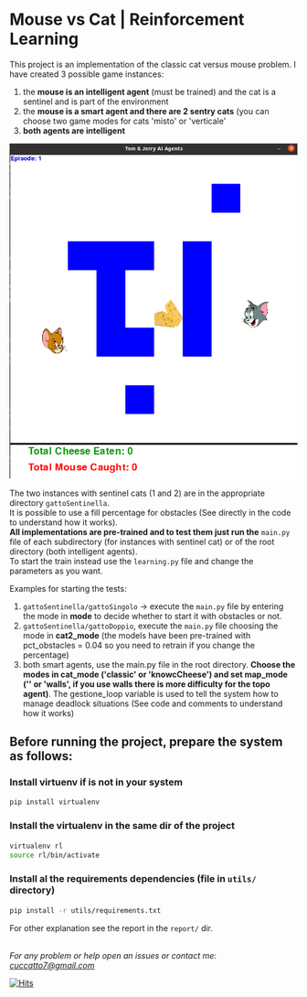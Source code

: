 # **Mouse vs Cat | Reinforcement Learning**
This project is an implementation of the classic cat versus mouse problem. I have created 3 possible game instances:
1. the **mouse is an intelligent agent** (must be trained) and the cat is a sentinel and is part of the environment
2. the **mouse is a smart agent and there are 2 sentry cats** (you can choose two game modes for cats 'misto' or 'verticale'
3. **both agents are intelligent**

<img src="./immagini/both_intelligent.png" alt="drawing" width="600"/>

The two instances with sentinel cats (1 and 2) are in the appropriate directory `gattoSentinella`. <br>
It is possible to use a fill percentage for obstacles (See directly in the code to understand how it works). <br>
**All implementations are pre-trained and to test them just run the** `main.py` file of each subdirectory (for instances with sentinel cat) or of the root directory (both intelligent agents). <br>
To start the train instead use the `learning.py` file and change the parameters as you want.

Examples for starting the tests:
1. `gattoSentinella/gattoSingolo` -> execute the `main.py` file by entering the mode in **mode** to decide whether to start it with obstacles or not.
2. `gattoSentinella/gattoDoppio`, execute the `main.py` file choosing the mode in **cat2_mode** (the models have been pre-trained with pct_obstacles = 0.04 so you need to retrain if you change the percentage)
3. both smart agents, use the main.py file in the root directory. **Choose the modes in cat_mode ('classic' or 'knowcCheese') and set map_mode ('' or 'walls', if you use walls there is more difficulty for the topo agent)**. The gestione_loop variable is used to tell the system how to manage deadlock situations (See code and comments to understand how it works)

## **Before running the project, prepare the system as follows:**
### Install virtuenv if is not in your system
```bash
pip install virtualenv
```

### Install the virtualenv in the same dir of the project
```bash
virtualenv rl
source rl/bin/activate
```

### Install al the requirements dependencies (file in `utils/` directory)
```bash
pip install -r utils/requirements.txt
```

For other explanation see the report in the `report/` dir. <br>
<br>

*For any problem or help open an issues or contact me: cuccatto7@gmail.com*

[![Hits](https://hits.seeyoufarm.com/api/count/incr/badge.svg?url=https%3A%2F%2Fgithub.com%2FCristianCosci%2FMouse_vs_Cat_AI_Reinforcement_Learning&count_bg=%239705A8&title_bg=%233102FF&icon=python.svg&icon_color=%23C2C407&title=hits&edge_flat=false)](https://hits.seeyoufarm.com)
